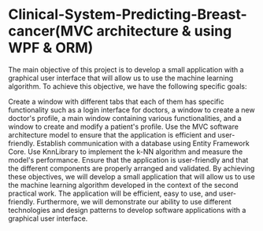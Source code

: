 # Clinical-System-Predicting-Breast-cancer(MVC architecture & using WPF & ORM)
The main objective of this project is to develop a small application with a graphical user interface that will allow us to use the machine learning algorithm. To achieve this objective, we have the following specific goals:

Create a window with different tabs that each of them has specific functionality such as a login interface for doctors, a window to create a new doctor's profile, a main window containing various functionalities, and a window to create and modify a patient's profile. Use the MVC software architecture model to ensure that the application is efficient and user-friendly. Establish communication with a database using Entity Framework Core. Use KnnLibrary to implement the k-NN algorithm and measure the model's performance. Ensure that the application is user-friendly and that the different components are properly arranged and validated. By achieving these objectives, we will develop a small application that will allow us to use the machine learning algorithm developed in the context of the second practical work. The application will be efficient, easy to use, and user-friendly. Furthermore, we will demonstrate our ability to use different technologies and design patterns to develop software applications with a graphical user interface.
